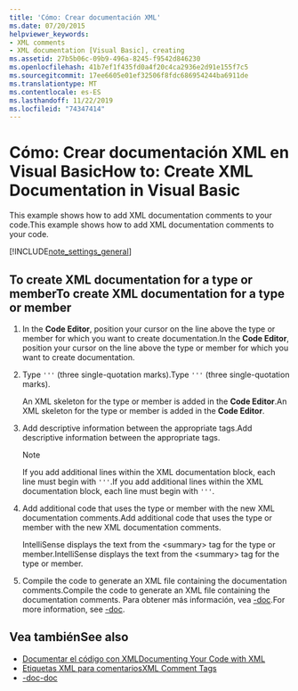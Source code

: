 ```yaml
---
title: 'Cómo: Crear documentación XML'
ms.date: 07/20/2015
helpviewer_keywords:
- XML comments
- XML documentation [Visual Basic], creating
ms.assetid: 27b5b06c-09b9-496a-8245-f9542d846230
ms.openlocfilehash: 41b7ef1f435fd0a4f20c4ca2936e2d91e155f7c5
ms.sourcegitcommit: 17ee6605e01ef32506f8fdc686954244ba6911de
ms.translationtype: MT
ms.contentlocale: es-ES
ms.lasthandoff: 11/22/2019
ms.locfileid: "74347414"
---
```

# <a name="how-to-create-xml-documentation-in-visual-basic"></a><span data-ttu-id="59dd4-102">Cómo: Crear documentación XML en Visual Basic</span><span class="sxs-lookup"><span data-stu-id="59dd4-102">How to: Create XML Documentation in Visual Basic</span></span>

<span data-ttu-id="59dd4-103">This example shows how to add XML documentation comments to your code.</span><span class="sxs-lookup"><span data-stu-id="59dd4-103">This example shows how to add XML documentation comments to your code.</span></span>

[!INCLUDE[note_settings_general](~/includes/note-settings-general-md.md)]

## <a name="to-create-xml-documentation-for-a-type-or-member"></a><span data-ttu-id="59dd4-104">To create XML documentation for a type or member</span><span class="sxs-lookup"><span data-stu-id="59dd4-104">To create XML documentation for a type or member</span></span>

1. <span data-ttu-id="59dd4-105">In the **Code Editor**, position your cursor on the line above the type or member for which you want to create documentation.</span><span class="sxs-lookup"><span data-stu-id="59dd4-105">In the **Code Editor**, position your cursor on the line above the type or member for which you want to create documentation.</span></span>

2. <span data-ttu-id="59dd4-106">Type `'''` (three single-quotation marks).</span><span class="sxs-lookup"><span data-stu-id="59dd4-106">Type `'''` (three single-quotation marks).</span></span>

    <span data-ttu-id="59dd4-107">An XML skeleton for the type or member is added in the **Code Editor**.</span><span class="sxs-lookup"><span data-stu-id="59dd4-107">An XML skeleton for the type or member is added in the **Code Editor**.</span></span>

3. <span data-ttu-id="59dd4-108">Add descriptive information between the appropriate tags.</span><span class="sxs-lookup"><span data-stu-id="59dd4-108">Add descriptive information between the appropriate tags.</span></span>

    > [!NOTE]
    > <span data-ttu-id="59dd4-109">If you add additional lines within the XML documentation block, each line must begin with `'''`.</span><span class="sxs-lookup"><span data-stu-id="59dd4-109">If you add additional lines within the XML documentation block, each line must begin with `'''`.</span></span>

4. <span data-ttu-id="59dd4-110">Add additional code that uses the type or member with the new XML documentation comments.</span><span class="sxs-lookup"><span data-stu-id="59dd4-110">Add additional code that uses the type or member with the new XML documentation comments.</span></span>

    <span data-ttu-id="59dd4-111">IntelliSense displays the text from the \<summary> tag for the type or member.</span><span class="sxs-lookup"><span data-stu-id="59dd4-111">IntelliSense displays the text from the \<summary> tag for the type or member.</span></span>

5. <span data-ttu-id="59dd4-112">Compile the code to generate an XML file containing the documentation comments.</span><span class="sxs-lookup"><span data-stu-id="59dd4-112">Compile the code to generate an XML file containing the documentation comments.</span></span> <span data-ttu-id="59dd4-113">Para obtener más información, vea [-doc](../../../visual-basic/reference/command-line-compiler/doc.md).</span><span class="sxs-lookup"><span data-stu-id="59dd4-113">For more information, see [-doc](../../../visual-basic/reference/command-line-compiler/doc.md).</span></span>

## <a name="see-also"></a><span data-ttu-id="59dd4-114">Vea también</span><span class="sxs-lookup"><span data-stu-id="59dd4-114">See also</span></span>

- [<span data-ttu-id="59dd4-115">Documentar el código con XML</span><span class="sxs-lookup"><span data-stu-id="59dd4-115">Documenting Your Code with XML</span></span>](../../../visual-basic/programming-guide/program-structure/documenting-your-code-with-xml.md)
- [<span data-ttu-id="59dd4-116">Etiquetas XML para comentarios</span><span class="sxs-lookup"><span data-stu-id="59dd4-116">XML Comment Tags</span></span>](../../../visual-basic/language-reference/xmldoc/index.md)
- [<span data-ttu-id="59dd4-117">-doc</span><span class="sxs-lookup"><span data-stu-id="59dd4-117">-doc</span></span>](../../../visual-basic/reference/command-line-compiler/doc.md)
